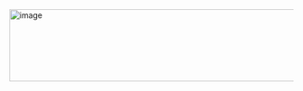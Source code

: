 <img width="516" height="128" alt="image" src="https://github.com/user-attachments/assets/63e982dc-585c-47d3-b898-1781360ac6db" />  



